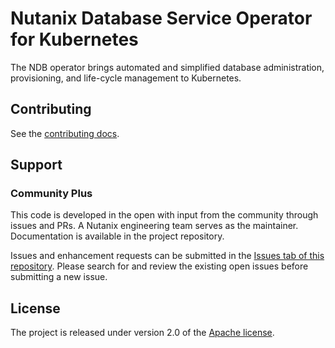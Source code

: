 # Nutanix Database Service Operator for Kubernetes
The NDB operator brings automated and simplified database administration, provisioning, and life-cycle management to Kubernetes.

## Contributing
See the [contributing docs](CONTRIBUTING.md).

## Support
### Community Plus

This code is developed in the open with input from the community through issues and PRs. A Nutanix engineering team serves as the maintainer. Documentation is available in the project repository.

Issues and enhancement requests can be submitted in the [Issues tab of this repository](../../issues). Please search for and review the existing open issues before submitting a new issue.

## License
The project is released under version 2.0 of the [Apache license](http://www.apache.org/licenses/LICENSE-2.0).



